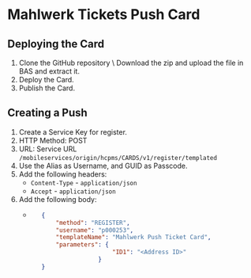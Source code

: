 # Mahlwerk Tickets Push Card

## Deploying the Card

1. Clone the GitHub repository \ Download the zip and upload the file in BAS and extract it.
2. Deploy the Card.
3. Publish the Card.

## Creating a Push

1. Create a Service Key for register.
2. HTTP Method: POST
3. URL: Service URL `/mobileservices/origin/hcpms/CARDS/v1/register/templated`
4. Use the Alias as Username, and GUID as Passcode.
5. Add the following headers:
   * `Content-Type` - `application/json`
   * `Accept` - `application/json`
6. Add the following body:
   * ```json
        {
            "method": "REGISTER",
            "username": "p000253",
            "templateName": "Mahlwerk Push Ticket Card",
            "parameters": {
                            "ID1": "<Address ID>"
                        }
        }

